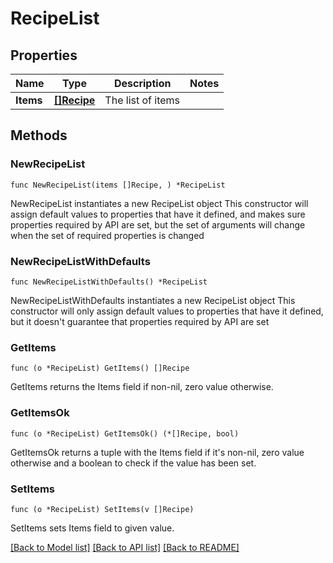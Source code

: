 # RecipeList

## Properties

Name | Type | Description | Notes
------------ | ------------- | ------------- | -------------
**Items** | [**[]Recipe**](Recipe.md) | The list of items | 

## Methods

### NewRecipeList

`func NewRecipeList(items []Recipe, ) *RecipeList`

NewRecipeList instantiates a new RecipeList object
This constructor will assign default values to properties that have it defined,
and makes sure properties required by API are set, but the set of arguments
will change when the set of required properties is changed

### NewRecipeListWithDefaults

`func NewRecipeListWithDefaults() *RecipeList`

NewRecipeListWithDefaults instantiates a new RecipeList object
This constructor will only assign default values to properties that have it defined,
but it doesn't guarantee that properties required by API are set

### GetItems

`func (o *RecipeList) GetItems() []Recipe`

GetItems returns the Items field if non-nil, zero value otherwise.

### GetItemsOk

`func (o *RecipeList) GetItemsOk() (*[]Recipe, bool)`

GetItemsOk returns a tuple with the Items field if it's non-nil, zero value otherwise
and a boolean to check if the value has been set.

### SetItems

`func (o *RecipeList) SetItems(v []Recipe)`

SetItems sets Items field to given value.



[[Back to Model list]](../README.md#documentation-for-models) [[Back to API list]](../README.md#documentation-for-api-endpoints) [[Back to README]](../README.md)



